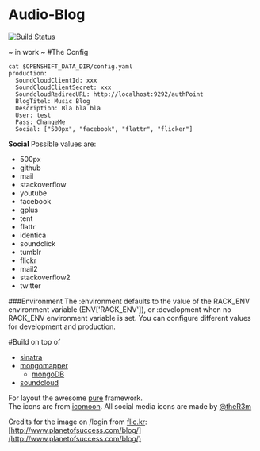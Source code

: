 Audio-Blog
==========
[![Build Status](https://travis-ci.org/fliiiix/Audio-Blog.png?branch=master)](https://travis-ci.org/fliiiix/Audio-Blog)

~ in work ~
#The Config

```
cat $OPENSHIFT_DATA_DIR/config.yaml
production:
  SoundCloudClientId: xxx
  SoundCloudClientSecret: xxx
  SoundcloudRedirecURL: http://localhost:9292/authPoint
  BlogTitel: Music Blog
  Description: Bla bla bla
  User: test
  Pass: ChangeMe
  Social: ["500px", "facebook", "flattr", "flicker"]
```

**Social**
Possible values are:

* 500px
* github
* mail
* stackoverflow
* youtube
* facebook
* gplus
* tent
* flattr
* identica
* soundclick
* tumblr
* flickr
* mail2
* stackoverflow2
* twitter



###Environment 
The :environment defaults to the value of the RACK_ENV environment variable (ENV['RACK_ENV']), or :development when no RACK_ENV environment variable is set. You can configure different values for development and production.

#Build on top of
* [sinatra](http://www.sinatrarb.com/)
* [mongomapper](http://mongomapper.com/)
  * [mongoDB](http://www.mongodb.org/)
* [soundcloud](https://soundcloud.com/)

For layout the awesome [pure](http://purecss.io/) framework.  
The icons are from [icomoon](http://icomoon.io/). All social media icons are made by [@theR3m](http://twitter.com/theR3m)

Credits for the image on /login from [flic.kr](http://www.flickr.com/photos/42931449@N07/5771025070/): [http://www.planetofsuccess.com/blog/](http://www.planetofsuccess.com/blog/)
